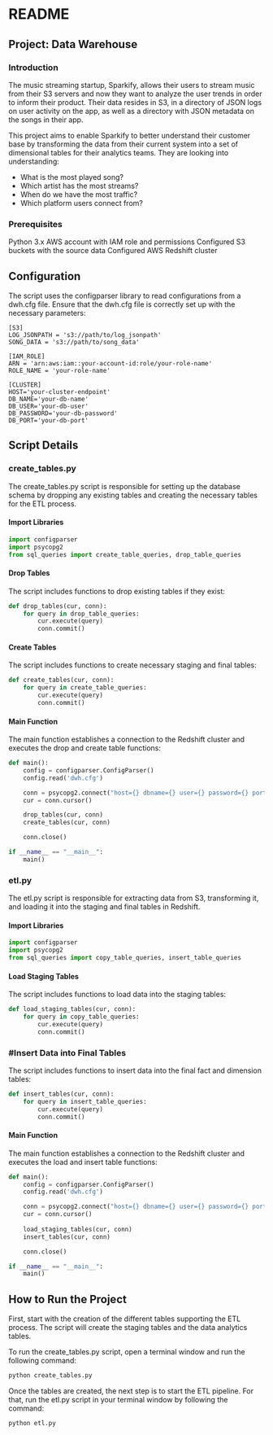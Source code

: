# README

## Project: Data Warehouse
### Introduction
The music streaming startup, Sparkify, allows their users to stream music from their S3 servers and now they want to analyze the user trends in order to inform their product. Their data resides in S3, in a directory of JSON logs on user activity on the app, as well as a directory with JSON metadata on the songs in their app.

This project aims to enable Sparkify to better understand their customer base by transforming the data from their current system into a set of dimensional tables for their analytics teams. They are looking into understanding:
* What is the most played song?
* Which artist has the most streams?
* When do we have the most traffic?
* Which platform users connect from?

### Prerequisites
Python 3.x
AWS account with IAM role and permissions
Configured S3 buckets with the source data
Configured AWS Redshift cluster

## Configuration
The script uses the configparser library to read configurations from a dwh.cfg file. Ensure that the dwh.cfg file is correctly set up with the necessary parameters:

```
[S3]
LOG_JSONPATH = 's3://path/to/log_jsonpath'
SONG_DATA = 's3://path/to/song_data'

[IAM_ROLE]
ARN = 'arn:aws:iam::your-account-id:role/your-role-name'
ROLE_NAME = 'your-role-name'

[CLUSTER]
HOST='your-cluster-endpoint'
DB_NAME='your-db-name'
DB_USER='your-db-user'
DB_PASSWORD='your-db-password'
DB_PORT='your-db-port'
```



## Script Details
### create_tables.py
The create_tables.py script is responsible for setting up the database schema by dropping any existing tables and creating the necessary tables for the ETL process.

#### Import Libraries
```python
import configparser
import psycopg2
from sql_queries import create_table_queries, drop_table_queries
```

#### Drop Tables
The script includes functions to drop existing tables if they exist:

```python
def drop_tables(cur, conn):
    for query in drop_table_queries:
        cur.execute(query)
        conn.commit()
```

#### Create Tables
The script includes functions to create necessary staging and final tables:

```python
def create_tables(cur, conn):
    for query in create_table_queries:
        cur.execute(query)
        conn.commit()

```

#### Main Function
The main function establishes a connection to the Redshift cluster and executes the drop and create table functions:

```python
def main():
    config = configparser.ConfigParser()
    config.read('dwh.cfg')

    conn = psycopg2.connect("host={} dbname={} user={} password={} port={}".format(*config['CLUSTER'].values()))
    cur = conn.cursor()

    drop_tables(cur, conn)
    create_tables(cur, conn)

    conn.close()

if __name__ == "__main__":
    main()

```

### etl.py
The etl.py script is responsible for extracting data from S3, transforming it, and loading it into the staging and final tables in Redshift.

#### Import Libraries
```python
import configparser
import psycopg2
from sql_queries import copy_table_queries, insert_table_queries
```

#### Load Staging Tables
The script includes functions to load data into the staging tables:

```python
def load_staging_tables(cur, conn):
    for query in copy_table_queries:
        cur.execute(query)
        conn.commit()


```

### #Insert Data into Final Tables
The script includes functions to insert data into the final fact and dimension tables:

```python
def insert_tables(cur, conn):
    for query in insert_table_queries:
        cur.execute(query)
        conn.commit()
```

#### Main Function
The main function establishes a connection to the Redshift cluster and executes the load and insert table functions:


```python
def main():
    config = configparser.ConfigParser()
    config.read('dwh.cfg')

    conn = psycopg2.connect("host={} dbname={} user={} password={} port={}".format(*config['CLUSTER'].values()))
    cur = conn.cursor()
    
    load_staging_tables(cur, conn)
    insert_tables(cur, conn)

    conn.close()

if __name__ == "__main__":
    main()
```

## How to Run the Project
First, start with the creation of the different tables supporting the ETL process. The script will create the staging tables and the data analytics tables.

To run the create_tables.py script, open a terminal window and run the following command:

```bash
python create_tables.py
```

Once the tables are created, the next step is to start the ETL pipeline. For that, run the etl.py script in your terminal window by following the command:
```bash
python etl.py
```

